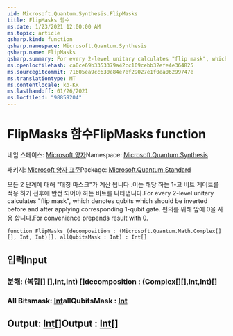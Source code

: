 ```yaml
---
uid: Microsoft.Quantum.Synthesis.FlipMasks
title: FlipMasks 함수
ms.date: 1/23/2021 12:00:00 AM
ms.topic: article
qsharp.kind: function
qsharp.namespace: Microsoft.Quantum.Synthesis
qsharp.name: FlipMasks
qsharp.summary: For every 2-level unitary calculates "flip mask", which denotes qubits which should be inverted before and after applying corresponding 1-qubit gate. For convenience prepends result with 0.
ms.openlocfilehash: ca0ce69b3353379a42cc109cebb32efe4e364825
ms.sourcegitcommit: 71605ea9cc630e84e7ef29027e1f0ea06299747e
ms.translationtype: MT
ms.contentlocale: ko-KR
ms.lasthandoff: 01/26/2021
ms.locfileid: "98859204"
---
```

# <a name="flipmasks-function"></a><span data-ttu-id="00d7c-102">FlipMasks 함수</span><span class="sxs-lookup"><span data-stu-id="00d7c-102">FlipMasks function</span></span>

<span data-ttu-id="00d7c-103">네임 스페이스: [Microsoft 양자](xref:Microsoft.Quantum.Synthesis)</span><span class="sxs-lookup"><span data-stu-id="00d7c-103">Namespace: [Microsoft.Quantum.Synthesis](xref:Microsoft.Quantum.Synthesis)</span></span>

<span data-ttu-id="00d7c-104">패키지: [Microsoft 양자 표준](https://nuget.org/packages/Microsoft.Quantum.Standard)</span><span class="sxs-lookup"><span data-stu-id="00d7c-104">Package: [Microsoft.Quantum.Standard](https://nuget.org/packages/Microsoft.Quantum.Standard)</span></span>


<span data-ttu-id="00d7c-105">모든 2 단계에 대해 "대칭 마스크"가 계산 됩니다 .이는 해당 하는 1-고 비트 게이트를 적용 하기 전후에 반전 되어야 하는 비트를 나타냅니다.</span><span class="sxs-lookup"><span data-stu-id="00d7c-105">For every 2-level unitary calculates "flip mask", which denotes qubits which should be inverted before and after applying corresponding 1-qubit gate.</span></span>
<span data-ttu-id="00d7c-106">편의를 위해 앞에 0을 사용 합니다.</span><span class="sxs-lookup"><span data-stu-id="00d7c-106">For convenience prepends result with 0.</span></span>

```qsharp
function FlipMasks (decomposition : (Microsoft.Quantum.Math.Complex[][], Int, Int)[], allQubitsMask : Int) : Int[]
```


## <a name="input"></a><span data-ttu-id="00d7c-107">입력</span><span class="sxs-lookup"><span data-stu-id="00d7c-107">Input</span></span>

### <a name="decomposition--complexintint"></a><span data-ttu-id="00d7c-108">분해: ([복합](xref:Microsoft.Quantum.Math.Complex)[] [],[int](xref:microsoft.quantum.lang-ref.int),[int](xref:microsoft.quantum.lang-ref.int)) []</span><span class="sxs-lookup"><span data-stu-id="00d7c-108">decomposition : ([Complex](xref:Microsoft.Quantum.Math.Complex)[][],[Int](xref:microsoft.quantum.lang-ref.int),[Int](xref:microsoft.quantum.lang-ref.int))[]</span></span>




### <a name="allqubitsmask--int"></a><span data-ttu-id="00d7c-109">All Bitsmask: [Int](xref:microsoft.quantum.lang-ref.int)</span><span class="sxs-lookup"><span data-stu-id="00d7c-109">allQubitsMask : [Int](xref:microsoft.quantum.lang-ref.int)</span></span>





## <a name="output--int"></a><span data-ttu-id="00d7c-110">Output: [Int](xref:microsoft.quantum.lang-ref.int)[]</span><span class="sxs-lookup"><span data-stu-id="00d7c-110">Output : [Int](xref:microsoft.quantum.lang-ref.int)[]</span></span>

